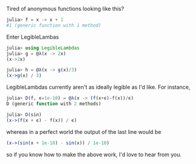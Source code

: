 <!-- LegibleLambdas -->

<!-- [[file:~/Documents/Julia/scrap.org::*LegibleLambdas][LegibleLambdas:1]] -->
Tired of anonymous functions looking like this?
```julia
julia> f = x -> x + 1
#1 (generic function with 1 method)
```
Enter LegibleLambas
```julia
julia> using LegibleLambdas
julia> g = @λ(x -> 2x)
(x->2x)

julia> h = @λ(x -> g(x)/3)
(x->g(x) / 3)
```

LegibleLambdas currently aren't as ideally legible as I'd like. For instance,
```julia
julia> D(f, ϵ=1e-10) = @λ(x -> (f(x+ϵ)-f(x))/ϵ)
D (generic function with 2 methods)

julia> D(sin)
(x->(f(x + ϵ) - f(x)) / ϵ)
```
whereas in a perfect world the output of the last line would be
```julia
(x->(sin(x + 1e-10) - sin(x)) / 1e-10)
```
so if you know how to make the above work, I'd love to hear from you.
<!-- LegibleLambdas:1 ends here -->
